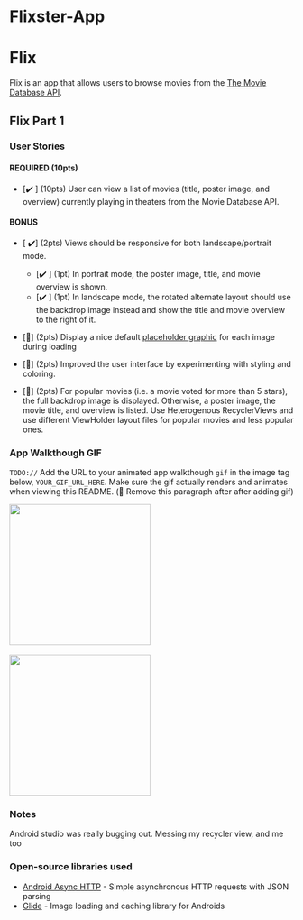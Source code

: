# Flixster-App
# Flix
Flix is an app that allows users to browse movies from the [The Movie Database API](http://docs.themoviedb.apiary.io/#).


## Flix Part 1

### User Stories

#### REQUIRED (10pts)
- [✔️ ] (10pts) User can view a list of movies (title, poster image, and overview) currently playing in theaters from the Movie Database API.

#### BONUS
- [ ✔️] (2pts) Views should be responsive for both landscape/portrait mode.
   - [✔️ ] (1pt) In portrait mode, the poster image, title, and movie overview is shown.
   - [✔️ ] (1pt) In landscape mode, the rotated alternate layout should use the backdrop image instead and show the title and movie overview to the right of it.

- [🚧] (2pts) Display a nice default [placeholder graphic](https://guides.codepath.org/android/Displaying-Images-with-the-Glide-Library#advanced-usage) for each image during loading
- [🚧] (2pts) Improved the user interface by experimenting with styling and coloring.
- [🚧] (2pts) For popular movies (i.e. a movie voted for more than 5 stars), the full backdrop image is displayed. Otherwise, a poster image, the movie title, and overview is listed. Use Heterogenous RecyclerViews and use different ViewHolder layout files for popular movies and less popular ones.

### App Walkthough GIF
`TODO://` Add the URL to your animated app walkthough `gif` in the image tag below, `YOUR_GIF_URL_HERE`. Make sure the gif actually renders and animates when viewing this README. (🚫 Remove this paragraph after after adding gif)
 
<img src="http://g.recordit.co/Fb9tAJbVMV.gif" width=250><br>
<br>
<img src="http://g.recordit.co/pj569sTmsl.gif" width=250><br>


### Notes
Android studio was really bugging out. Messing my recycler view, and me too 

### Open-source libraries used

- [Android Async HTTP](https://github.com/codepath/CPAsyncHttpClient) - Simple asynchronous HTTP requests with JSON parsing
- [Glide](https://github.com/bumptech/glide) - Image loading and caching library for Androids
